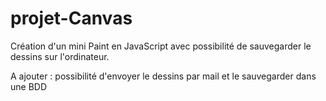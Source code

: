 # projet-Canvas

Création d'un mini Paint en JavaScript avec possibilité de sauvegarder le dessins sur l'ordinateur.

A ajouter : possibilité d'envoyer le dessins par mail et le sauvegarder dans une BDD
